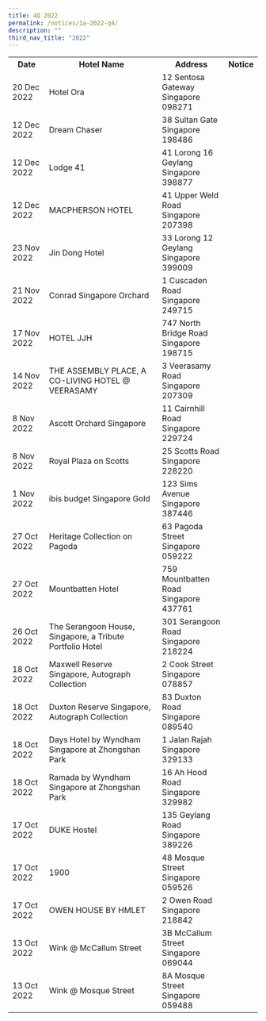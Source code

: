 ```yaml
---
title: 4Q 2022
permalink: /notices/1a-2022-q4/
description: ""
third_nav_title: "2022"
---
```

<table>
	<tr>
		<th>Date</th>
		<th>Hotel Name</th>
		<th>Address</th>
		<th>Notice</th>
		</tr>
	<tr>
		<td>20 Dec 2022</td>
		<td>Hotel Ora</td>
		<td>12 Sentosa Gateway<br>Singapore 098271</td>
		<td><a href="/files/Hotel Ora.pdf"></a></td>
	</tr>
	<tr>
		<td>12 Dec 2022</td>
		<td>Dream Chaser</td>
		<td>38 Sultan Gate<br>Singapore 198486</td>
		<td><a href="/files/Dream Chaser.pdf"></a></td>
		</tr>
	<tr>
		<td>12 Dec 2022</td>
		<td>Lodge 41</td>
		<td>41 Lorong 16 Geylang<br>Singapore 398877</td>
		<td><a href="/files/Lodge 41 2022.pdf"></a></td>
	<tr>
		<td>12 Dec 2022</td>
		<td>MACPHERSON HOTEL</td>
		<td>41 Upper Weld Road<br>Singapore 207398</td>
		<td><a href="/files/MACPHERSON HOTEL.pdf"></a></td>
			</tr>
	<tr>
		<td>23 Nov 2022</td>
		<td>Jin Dong Hotel</td>
		<td>33 Lorong 12 Geylang<br>Singapore 399009</td>
		<td><a href="/files/Jin Dong Hotel.pdf"></a></td>
	</tr>
			<tr>
		<td>21 Nov 2022</td>
		<td>Conrad Singapore Orchard</td>
		<td>1 Cuscaden Road<br>Singapore 249715</td>
		<td><a href="/files/Conrad Singapore Orchard.pdf"></a></td>
	</tr>
		<tr>
		<td>17 Nov 2022</td>
		<td>HOTEL JJH</td>
		<td>747 North Bridge Road<br>Singapore 198715</td>
		<td><a href="/files/HOTEL JJH.pdf"></a></td>
	</tr>
		<tr>
		<td>14 Nov 2022</td>
		<td>THE ASSEMBLY PLACE, A CO-LIVING HOTEL @ VEERASAMY</td>
		<td>3 Veerasamy Road<br>Singapore 207309</td>
		<td><a href="/files/THE ASSEMBLY PLACE, A CO-LIVING HOTEL @ VEERASAMY.pdf"></a></td>
	</tr>
	<tr>
		<td>8 Nov 2022</td>
		<td>Ascott Orchard Singapore</td>
		<td>11 Cairnhill Road<br>Singapore 229724</td>
		<td><a href="/files/Ascott Orchard Singapore.pdf"></a></td>
	</tr>
	<tr>
		<td>8 Nov 2022</td>
		<td>Royal Plaza on Scotts</td>
		<td>25 Scotts Road<br>Singapore 228220</td>
		<td><a href="/files/Royal Plaza on Scotts.pdf"></a></td>
	</tr>
						<tr>
		<td>1 Nov 2022</td>
		<td>ibis budget Singapore Gold</td>
		<td>123 Sims Avenue<br>Singapore 387446</td>
		<td><a href="/files/ibis budget Singapore Gold.pdf"></a></td>
	</tr>
					<tr>
		<td>27 Oct 2022</td>
		<td>Heritage Collection on Pagoda</td>
		<td>63 Pagoda Street<br>Singapore 059222</td>
		<td><a href="/files/Heritage Collection on Pagoda.pdf"></a></td>
	</tr>
				<tr>
		<td>27 Oct 2022</td>
		<td>Mountbatten Hotel</td>
		<td>759 Mountbatten Road<br>Singapore 437761</td>
		<td><a href="/files/Mountbatten Hotel.pdf"></a></td>
	</tr>
			<tr>
		<td>26 Oct 2022</td>
		<td>The Serangoon House, Singapore, a Tribute Portfolio Hotel</td>
		<td>301 Serangoon Road<br>Singapore 218224</td>
		<td><a href="/files/The Serangoon House, Singapore, a Tribute Portfolio Hotel.pdf"></a></td>
	</tr>
		<tr>
		<td>18 Oct 2022</td>
		<td>Maxwell Reserve Singapore, Autograph Collection</td>
		<td>2 Cook Street<br>Singapore 078857</td>
		<td><a href="/files/Maxwell Reserve Singapore, Autograph Collection.pdf"></a></td>
	</tr>
		<tr>
		<td>18 Oct 2022</td>
		<td>Duxton Reserve Singapore, Autograph Collection</td>
		<td>83 Duxton Road<br>Singapore 089540</td>
		<td><a href="/files/Duxton Reserve Singapore, Autograph Collection.pdf"></a></td>
	</tr>
	<tr>
		<td>18 Oct 2022</td>
		<td>Days Hotel by Wyndham Singapore at Zhongshan Park</td>
		<td>1 Jalan Rajah<br>Singapore 329133</td>
		<td><a href="/files/Days Hotel by Wyndham Singapore at Zhongshan Park.pdf"></a></td>
	</tr>
		<tr>
		<td>18 Oct 2022</td>
		<td>	Ramada by Wyndham Singapore at Zhongshan Park</td>
		<td>16 Ah Hood Road<br>Singapore 329982</td>
		<td><a href="/files/Ramada by Wyndham Singapore at Zhongshan Park.pdf"></a></td>
	</tr>
	<tr>
		<td>17 Oct 2022</td>
		<td>DUKE Hostel</td>
		<td>135 Geylang Road<br>Singapore 389226</td>
		<td><a href="/files/DUKE Hostel.pdf"></a></td>
	</tr>
		<tr>
		<td>17 Oct 2022</td>
		<td>1900</td>
		<td>48 Mosque Street<br>Singapore 059526</td>
		<td><a href="/files/1900.pdf"></a></td>
	</tr>
		<tr>
		<td>17 Oct 2022</td>
		<td>OWEN HOUSE BY HMLET</td>
		<td>2 Owen Road<br>Singapore 218842</td>
		<td><a href="/files/OWEN HOUSE BY HMLET.pdf"></a></td>
	</tr>
	<tr>
		<td>13 Oct 2022</td>
		<td>Wink @ McCallum Street</td>
		<td>3B McCallum Street<br>Singapore 069044</td>
		<td><a href="/files/Wink @ McCallum Street.pdf"></a></td>
	</tr>
	<tr>
		<td>13 Oct 2022</td>
		<td>Wink @ Mosque Street</td>
		<td>8A Mosque Street<br>Singapore 059488</td>
		<td><a href="/files/Wink @ Mosque Street.pdf"></a></td>
	</tr>